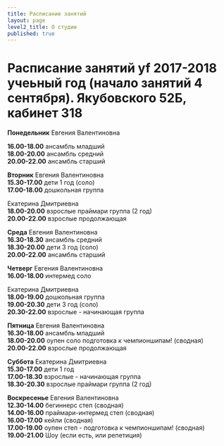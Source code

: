 ```yaml
---
title: Расписание занятий
layout: page
level2_title: О студии
published: true
---
```











# Расписание занятий yf 2017-2018 учеьный год (начало занятий 4 сентября). Якубовского 52Б, кабинет 318

**Понедельник** Евгения Валентиновна 
     
**16.00-18.00** ансамбль младший   
**18.00-20.00** ансамбль средний  
**20.00-22.00** ансамбль старший  

**Вторник** Евгения Валентиновна  
**15.30-17.00** дети 1 год (соло)  
**17.00-18.00** дошкольная группа     

Екатерина Дмитриевна  
**18.00-20.00** взрослые праймари группа (2 год)  
**20.00-22.00** взрослые продолжающая

**Среда** Евгения Валентиновна  
**16.30-18.30** ансамбль средний   
**18.30-20.00** дети 3 год (соло)   
**20.00-22.00** ансамбль старший  

**Четверг** Евгения Валентиновна   
**16.00-18.00** интермед соло  

Екатерина Дмитриевна    
**18.00-19.00** дошкольная группа       
**19.00-20.30** дети 3 год (соло)  
**20.30-22.00** взрослые - начинающая группа       

**Пятница** Евгения Валентиновна   
**16.30-18.00** ансамбль младший        
**18.00-20.00** оупен соло подготовка к чемпионшипам! (сводная)     
**20.00-22.00** взрослые продолжающая  

**Суббота** Екатерина Дмитриевна  
**15.30-17.00** дети 1 год   
**17.00-18.30** взрослые - начинающая группа     
**18.30-20.30** взрослые праймари группа (2 год)

**Воскресенье** Евгения Валентиновна   
**12.30-14.00** бегиннерс степ (сводная)  
**14.00-16.00** праймари-интермед степ (сводная)  
**16.00-17.00** кейли (сводная)  
**17.00-19.00** оупен степ - подготовка к чемпионшипам! (сводная)  
**19.00-21.00** Шоу (если есть, или репетиция)
